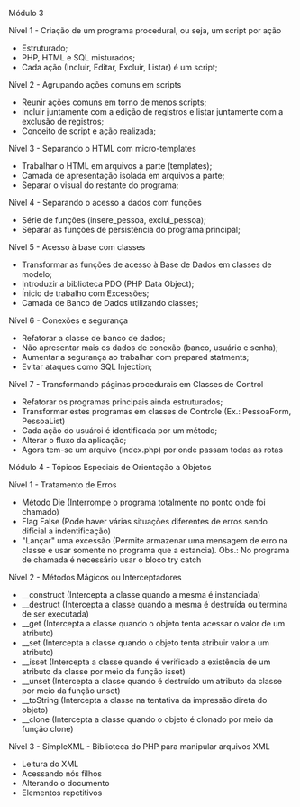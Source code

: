 Módulo 3

Nível 1 - Criação de um programa procedural, ou seja, um script por ação

- Estruturado;  
- PHP, HTML e SQL misturados;  
- Cada ação (Incluir, Editar, Excluir, Listar) é um script;  

Nível 2 - Agrupando ações comuns em scripts

- Reunir ações comuns em torno de menos scripts;  
- Incluir juntamente com a edição de registros e listar juntamente com a exclusão de registros;   
- Conceito de script e ação realizada;</li>

Nível 3 - Separando o HTML com micro-templates

- Trabalhar o HTML em arquivos a parte (templates);
- Camada de apresentação isolada em arquivos a parte;
- Separar o visual do restante do programa;

Nível 4 - Separando o acesso a dados com funções

- Série de funções (insere_pessoa, exclui_pessoa);
- Separar as funções de persistência do programa principal;

Nível 5 - Acesso à base com classes

- Transformar as funções de acesso à Base  de Dados em classes de modelo;
- Introduzir a biblioteca PDO (PHP Data Object);
- Ínicio de trabalho com Excessões;
- Camada de Banco de Dados utilizando classes;

Nível 6 - Conexões e segurança
- Refatorar a classe de banco de dados;
- Não apresentar mais os dados de conexão (banco, usuário e senha);
- Aumentar a segurança ao trabalhar com prepared statments;
- Evitar ataques como SQL Injection;

Nível 7 - Transformando páginas procedurais em Classes de Control
- Refatorar os programas principais ainda estruturados;
- Transformar estes programas em classes de Controle (Ex.: PessoaForm, PessoaList)
- Cada ação do usuároi é identificada por um método;
- Alterar o fluxo da aplicação;
- Agora tem-se um arquivo (index.php) por onde passam todas as rotas

Módulo 4 - Tópicos Especiais de Orientação a Objetos

Nível 1 - Tratamento de Erros
 - Método Die (Interrompe o programa totalmente no ponto onde foi chamado)
 - Flag False (Pode haver várias situações diferentes de erros sendo difícial a indentificação)
  - "Lançar" uma excessão (Permite armazenar uma mensagem de erro na classe e usar somente no programa que a estancia). Obs.: No programa de chamada é necessário usar o bloco try catch

  Nível 2 - Métodos Mágicos ou Interceptadores
  - __construct (Intercepta a classe quando a mesma é instanciada)
  - __destruct (Intercepta a classe quando a mesma é destruída ou termina de ser executada)
  - __get (Intercepta a classe quando o objeto tenta acessar o valor de um atributo)
  - __set (Intercepta a classe quando o objeto tenta atribuir valor a um atributo)
  - __isset (Intercepta a classe quando é verificado a existência de um atributo da classe por meio da função isset)
  - __unset (Intercepta a classe quando é destruído um atributo da classe por meio da função unset)
  - __toString (Intercepta a classe na tentativa da impressão direta do objeto)
  - __clone (Intercepta a classe quando o objeto é clonado por meio da função clone)

  Nível 3 - SimpleXML - Biblioteca do PHP para manipular arquivos XML
  - Leitura do XML
  - Acessando nós filhos
  - Alterando  o documento
  - Elementos repetitivos

  

